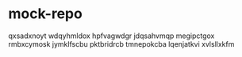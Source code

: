 # mock-repo
qxsadxnoyt wdqyhmldox hpfvagwdgr jdqsahvmqp megipctgox rmbxcymosk
jymklfscbu pktbridrcb tmnepokcba lqenjatkvi xvlsllxkfm
